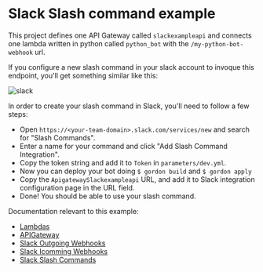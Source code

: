Slack Slash command example
==============================

This project defines one API Gateway called ``slackexampleapi`` and connects one
lambda written in python called ``python_bot`` with the ``/my-python-bot-webhook`` url.

If you configure a new slash command in your slack account to invoque this endpoint, you'll get something similar like this:

![slack](http://gordondoc.s3-website-eu-west-1.amazonaws.com/_static/examples/slack_demo.png)

In order to create your slash command in Slack, you'll need to follow a few steps:

* Open ``https://<your-team-domain>.slack.com/services/new`` and search for "Slash Commands".
* Enter a name for your command and click "Add Slash Command Integration".
* Copy the token string and add it to ``Token`` in ``parameters/dev.yml``.
* Now you can deploy your bot doing ``$ gordon build`` and ``$ gordon apply``
* Copy the ``ApigatewaySlackexampleapi`` URL, and add it to Slack integration configuration page in the URL field.
* Done! You should be able to use your slash command.

Documentation relevant to this example:
 * [Lambdas](http://gordondoc.s3-website-eu-west-1.amazonaws.com/lambdas.html)
 * [APIGateway](http://gordondoc.s3-website-eu-west-1.amazonaws.com/eventsources/apigateway.html)
 * [Slack Outgoing Webhooks](https://api.slack.com/outgoing-webhooks)
 * [Slack Icomming Webhooks](https://api.slack.com/incoming-webhooks)
 * [Slack Slash Commands](https://api.slack.com/slash-commands)
